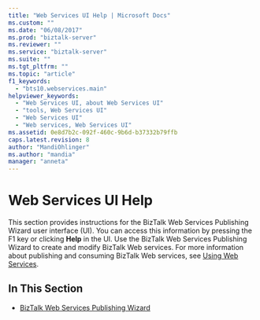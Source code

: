 ```yaml
---
title: "Web Services UI Help | Microsoft Docs"
ms.custom: ""
ms.date: "06/08/2017"
ms.prod: "biztalk-server"
ms.reviewer: ""
ms.service: "biztalk-server"
ms.suite: ""
ms.tgt_pltfrm: ""
ms.topic: "article"
f1_keywords: 
  - "bts10.webservices.main"
helpviewer_keywords: 
  - "Web Services UI, about Web Services UI"
  - "tools, Web Services UI"
  - "Web Services UI"
  - "Web services, Web Services UI"
ms.assetid: 0e8d7b2c-092f-460c-9b6d-b37332b79ffb
caps.latest.revision: 8
author: "MandiOhlinger"
ms.author: "mandia"
manager: "anneta"
---
```

# Web Services UI Help
This section provides instructions for the BizTalk Web Services Publishing Wizard user interface (UI). You can access this information by pressing the F1 key or clicking **Help** in the UI. Use the BizTalk Web Services Publishing Wizard to create and modify BizTalk Web services. For more information about publishing and consuming BizTalk Web services, see [Using Web Services](../core/using-web-services.md).  
  
## In This Section  
  
-   [BizTalk Web Services Publishing Wizard](../core/biztalk-web-services-publishing-wizard.md)